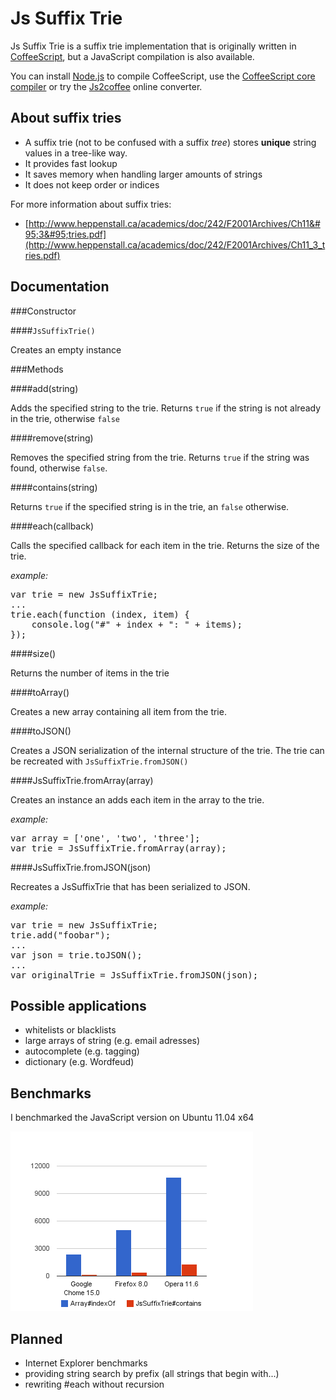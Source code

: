 Js Suffix Trie
==============

Js Suffix Trie is a suffix trie implementation that is originally written in [CoffeeScript](http://jashkenas.github.com/coffee-script/), but a JavaScript compilation is also available.

You can install [Node.js](http://nodejs.org/) to compile CoffeeScript, use the [CoffeeScript core compiler](http://jashkenas.github.com/coffee-script/extras/coffee-script.js) or try the [Js2coffee](http://js2coffee.org/) online converter.

About suffix tries
------------------

* A suffix trie (not to be confused with a suffix _tree_) stores __unique__ string values in a tree-like way.
* It provides fast lookup
* It saves memory when handling larger amounts of strings
* It does not keep order or indices

For more information about suffix tries:

* [http://www.heppenstall.ca/academics/doc/242/F2001Archives/Ch11&#95;3&#95;tries.pdf](http://www.heppenstall.ca/academics/doc/242/F2001Archives/Ch11_3_tries.pdf)

Documentation
-------------

###Constructor

####<code>JsSuffixTrie()</code>

Creates an empty instance

###Methods

####add(string)

Adds the specified string to the trie. Returns <code>true</code> if the string is not already in the trie, otherwise <code>false</code>

####remove(string)

Removes the specified string from the trie. Returns <code>true</code> if the string was found, otherwise <code>false</code>.

####contains(string)

Returns <code>true</code> if the specified string is in the trie, an <code>false</code> otherwise.

####each(callback)

Calls the specified callback for each item in the trie. Returns the size of the trie.

_example:_

<pre>var trie = new JsSuffixTrie;
...
trie.each(function (index, item) {
    console.log("#" + index + ": " + items);
});</pre>

####size()

Returns the number of items in the trie

####toArray()

Creates a new array containing all item from the trie.

####toJSON()

Creates a JSON serialization of the internal structure of the trie. The trie can be recreated with <code>JsSuffixTrie.fromJSON()</code>

####JsSuffixTrie.fromArray(array)

Creates an instance an adds each item in the array to the trie.

_example:_

<pre>var array = ['one', 'two', 'three'];
var trie = JsSuffixTrie.fromArray(array);</pre>

####JsSuffixTrie.fromJSON(json)

Recreates a JsSuffixTrie that has been serialized to JSON.

_example:_

<pre>var trie = new JsSuffixTrie;
trie.add("foobar");
...
var json = trie.toJSON();
...
var originalTrie = JsSuffixTrie.fromJSON(json);</pre>

Possible applications
---------------------

* whitelists or blacklists
* large arrays of string (e.g. email adresses)
* autocomplete (e.g. tagging)
* dictionary (e.g. Wordfeud)

Benchmarks
----------

I benchmarked the JavaScript version on Ubuntu 11.04 x64

![Js Suffix Trie benchmark results](https://github.com/martijnversluis/JsSuffixTrie/raw/master/benchmarks.png)

Planned
-------

* Internet Explorer benchmarks
* providing string search by prefix (all strings that begin with...)
* rewriting #each without recursion
